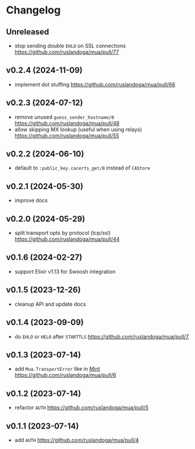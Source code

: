 # Changelog

## Unreleased

- stop sending double `EHLO` on SSL connections https://github.com/ruslandoga/mua/pull/77

## v0.2.4 (2024-11-09)

- implement dot stuffing https://github.com/ruslandoga/mua/pull/66

## v0.2.3 (2024-07-12)

- remove unused `guess_sender_hostname/0` https://github.com/ruslandoga/mua/pull/48
- allow skipping MX lookup (useful when using relays) https://github.com/ruslandoga/mua/pull/55

## v0.2.2 (2024-06-10)

- default to `:public_key.cacerts_get/0` instead of `CAStore`

## v0.2.1 (2024-05-30)

- improve docs

## v0.2.0 (2024-05-29)

- split transport opts by protocol (tcp/ssl) https://github.com/ruslandoga/mua/pull/44

## v0.1.6 (2024-02-27)

- support Elixir v1.13 for Swoosh integration

## v0.1.5 (2023-12-26)

- cleanup API and update docs

## v0.1.4 (2023-09-09)

- do `EHLO` or `HELO` after `STARTTLS` https://github.com/ruslandoga/mua/pull/7

## v0.1.3 (2023-07-14)

- add `Mua.TransportError` like in [Mint](https://github.com/elixir-mint/mint/blob/main/lib/mint/transport_error.ex) https://github.com/ruslandoga/mua/pull/6

## v0.1.2 (2023-07-14)

- refactor `AUTH` https://github.com/ruslandoga/mua/pull/5

## v0.1.1 (2023-07-14)

- add `AUTH` https://github.com/ruslandoga/mua/pull/4
